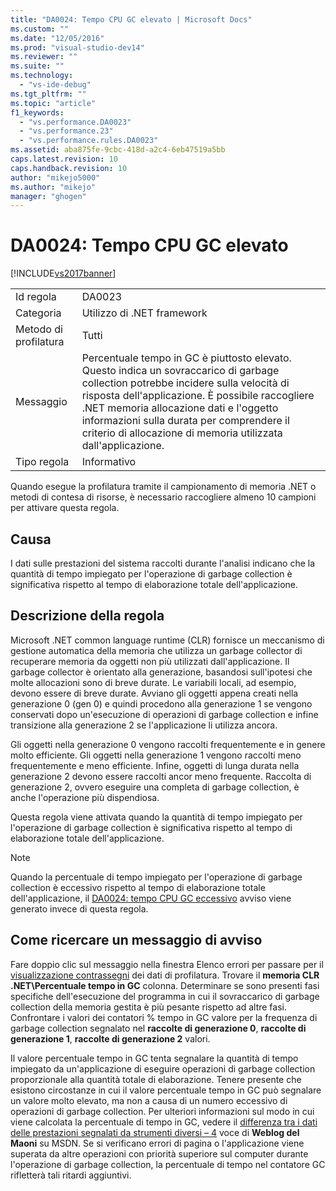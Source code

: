 ```yaml
---
title: "DA0024: Tempo CPU GC elevato | Microsoft Docs"
ms.custom: ""
ms.date: "12/05/2016"
ms.prod: "visual-studio-dev14"
ms.reviewer: ""
ms.suite: ""
ms.technology: 
  - "vs-ide-debug"
ms.tgt_pltfrm: ""
ms.topic: "article"
f1_keywords: 
  - "vs.performance.DA0023"
  - "vs.performance.23"
  - "vs.performance.rules.DA0023"
ms.assetid: aba875fe-9cbc-418d-a2c4-6eb47519a5bb
caps.latest.revision: 10
caps.handback.revision: 10
author: "mikejo5000"
ms.author: "mikejo"
manager: "ghogen"
---
```

# DA0024: Tempo CPU GC elevato
[!INCLUDE[vs2017banner](../code-quality/includes/vs2017banner.md)]

|||  
|-|-|  
|Id regola|DA0023|  
|Categoria|Utilizzo di .NET framework|  
|Metodo di profilatura|Tutti|  
|Messaggio|Percentuale tempo in GC è piuttosto elevato. Questo indica un sovraccarico di garbage collection potrebbe incidere sulla velocità di risposta dell'applicazione. È possibile raccogliere .NET memoria allocazione dati e l'oggetto informazioni sulla durata per comprendere il criterio di allocazione di memoria utilizzata dall'applicazione.|  
|Tipo regola|Informativo|  
  
 Quando esegue la profilatura tramite il campionamento di memoria .NET o metodi di contesa di risorse, è necessario raccogliere almeno 10 campioni per attivare questa regola.  
  
## <a name="cause"></a>Causa  
 I dati sulle prestazioni del sistema raccolti durante l'analisi indicano che la quantità di tempo impiegato per l'operazione di garbage collection è significativa rispetto al tempo di elaborazione totale dell'applicazione.  
  
## <a name="rule-description"></a>Descrizione della regola  
 Microsoft .NET common language runtime (CLR) fornisce un meccanismo di gestione automatica della memoria che utilizza un garbage collector di recuperare memoria da oggetti non più utilizzati dall'applicazione. Il garbage collector è orientato alla generazione, basandosi sull'ipotesi che molte allocazioni sono di breve durate. Le variabili locali, ad esempio, devono essere di breve durate. Avviano gli oggetti appena creati nella generazione 0 (gen 0) e quindi procedono alla generazione 1 se vengono conservati dopo un'esecuzione di operazioni di garbage collection e infine transizione alla generazione 2 se l'applicazione li utilizza ancora.  
  
 Gli oggetti nella generazione 0 vengono raccolti frequentemente e in genere molto efficiente. Gli oggetti nella generazione 1 vengono raccolti meno frequentemente e meno efficiente. Infine, oggetti di lunga durata nella generazione 2 devono essere raccolti ancor meno frequente. Raccolta di generazione 2, ovvero eseguire una completa di garbage collection, è anche l'operazione più dispendiosa.  
  
 Questa regola viene attivata quando la quantità di tempo impiegato per l'operazione di garbage collection è significativa rispetto al tempo di elaborazione totale dell'applicazione.  
  
> [!NOTE]
>  Quando la percentuale di tempo impiegato per l'operazione di garbage collection è eccessivo rispetto al tempo di elaborazione totale dell'applicazione, il [DA0024: tempo CPU GC eccessivo](../profiling/da0024-excessive-gc-cpu-time.md) avviso viene generato invece di questa regola.  
  
## <a name="how-to-investigate-a-warning"></a>Come ricercare un messaggio di avviso  
 Fare doppio clic sul messaggio nella finestra Elenco errori per passare per il [visualizzazione contrassegni](../profiling/marks-view.md) dei dati di profilatura. Trovare il **memoria CLR .NET\\Percentuale tempo in GC** colonna. Determinare se sono presenti fasi specifiche dell'esecuzione del programma in cui il sovraccarico di garbage collection della memoria gestita è più pesante rispetto ad altre fasi. Confrontare i valori dei contatori % tempo in GC valore per la frequenza di garbage collection segnalato nel **raccolte di generazione 0**, **raccolte di generazione 1**, **raccolte di generazione 2** valori.  
  
 Il valore percentuale tempo in GC tenta segnalare la quantità di tempo impiegato da un'applicazione di eseguire operazioni di garbage collection proporzionale alla quantità totale di elaborazione. Tenere presente che esistono circostanze in cui il valore percentuale tempo in GC può segnalare un valore molto elevato, ma non a causa di un numero eccessivo di operazioni di garbage collection. Per ulteriori informazioni sul modo in cui viene calcolata la percentuale di tempo in GC, vedere il [differenza tra i dati delle prestazioni segnalati da strumenti diversi – 4](http://go.microsoft.com/fwlink/?LinkId=177863) voce di **Weblog del Maoni** su MSDN. Se si verificano errori di pagina o l'applicazione viene superata da altre operazioni con priorità superiore sul computer durante l'operazione di garbage collection, la percentuale di tempo nel contatore GC rifletterà tali ritardi aggiuntivi.